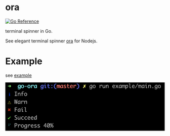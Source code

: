 # ora

[![Go Reference](https://pkg.go.dev/badge/github.com/isayme/go-ora.svg)](https://pkg.go.dev/github.com/isayme/go-ora)

terminal spinner in Go.

See elegant terminal spinner [ora](https://www.npmjs.com/package/ora) for Nodejs.

# Example

see [example](./example/main.go)

![screenshot](./screenshot.png)
